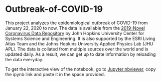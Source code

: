 # Outbreak-of-COVID-19

This project analyzes the epidemiological outbreak of COVID-19 from January 22, 2020 to now. 
The data is available from the [2019-Novel Coronavirus Data Repository](https://github.com/CSSEGISandData/COVID-19) by John Hopkins University Center for Systems Science and Engineering. It is also supported by the ESRI Living Atlas Team and the Johns Hopkins University Applied Physics Lab (JHU APL).
The data is collated from multiple sources over the world and is updated daily. As a result, we can get up to date information by reloading the data everyday.

To get the interactive view of the notebook, go to [Jupyter nbviewer](http://nbviewer.jupyter.org/), copy the ipynb link and paste it in the space provided.
